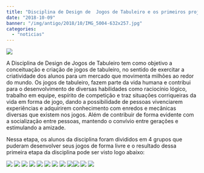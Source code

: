 ```yaml
---
title: "Disciplina de Design de  Jogos de Tabuleiro e os primeiros projetos"
date: "2018-10-09"
banner: "/img/antigo/2018/10/IMG_5004-632x257.jpg"
categories: 
  - "noticias"
---
```


![](/img/antigo/2018/10/IMG_5004-632x257.jpg)

A Disciplina de Design de Jogos de Tabuleiro tem como objetivo a conceituação e criação de jogos de tabuleiro, no sentido de exercitar a criatividade dos alunos para um mercado que movimenta milhões ao redor do mundo. Os jogos de tabuleiro, fazem parte da vida humana e contribui para o desenvolvimento de diversas habilidades como raciocínio lógico, trabalho em equipe, espírito de competição e traz situações corriqueiras da vida em forma de jogo, dando a possibilidade de pessoas vivenciarem experiências e adquirirem conhecimento com enredos e mecânicas diversas que existem nos jogos. Além de contribuir de forma evidente com a socialização entre pessoas, mantendo o convívio entre gerações e estimulando a amizade.

Nessa etapa, os alunos da disciplina foram divididos em 4 grupos que puderam desenvolver seus jogos de forma livre e o resultado dessa primeira etapa da disciplina pode ser visto logo abaixo:

[![](/img/antigo/2018/10/01-632x422.jpg)](/img/antigo/2018/10/01.jpg) [![](/img/antigo/2018/10/3-632x836.jpg)](/img/antigo/2018/10/3.jpg) [![](/img/antigo/2018/10/04-632x430.jpg)](/img/antigo/2018/10/04.jpg) [![](/img/antigo/2018/10/05-632x356.jpg)](/img/antigo/2018/10/05.jpg) [![](/img/antigo/2018/10/06-632x422.jpg)](/img/antigo/2018/10/06.jpg) [![](/img/antigo/2018/10/07-632x422.jpg)](/img/antigo/2018/10/07.jpg) [![](/img/antigo/2018/10/08-632x422.jpg)](/img/antigo/2018/10/08.jpg) [![](/img/antigo/2018/10/09-632x398.jpg)](/img/antigo/2018/10/09.jpg) [![](/img/antigo/2018/10/DSC_2456-632x422.jpg)](/img/antigo/2018/10/DSC_2456.jpg)[![](/img/antigo/2018/10/10-632x459.jpg)](/img/antigo/2018/10/10.jpg) [![](/img/antigo/2018/10/11-632x347.jpg)](/img/antigo/2018/10/11.jpg) [![](/img/antigo/2018/10/DSC_2468-632x384.jpg)](/img/antigo/2018/10/DSC_2468.jpg)
